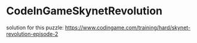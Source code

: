 # CodeInGameSkynetRevolution
solution for this puzzle: https://www.codingame.com/training/hard/skynet-revolution-episode-2
